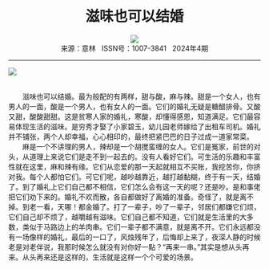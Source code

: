 # <center>滋味也可以结婚</center> 

<div align=center><img src="http://fslib.vip.qikan.cn/img.ashx?key=%d7%f7%d5%df%a3%ba%b1%cf%b7%c9%d3%ee"></div> 

<center>来源：意林   ISSN号：1007-3841   2024年4期</center> 


* * *


![](http://img.resource.qikan.cn/markvip/qkimages/yili/yili202404/yili20240412-1-l.jpg)

  
<br>　　滋味也可以结婚。最为般配的有两样，甜与酸，麻与辣。甜是一个女人，也有男人的一面，酸是一个男人，也有女人的一面。它们的婚礼无疑是糖醋排骨。又酸又甜，酸酸甜甜。这是贫寒人家的婚礼，寒酸，却懂得感恩，知道满足。它们最容易体现生活的滋味。是穷秀才娶了小家碧玉，幼儿园老师嫁给了出租车司机。婚礼并不铺张，两个人却幸福，心心相印的，最终把紧巴巴的日子过成一道家常菜。  
　　麻是一个不讲理的男人，辣却是一个胡搅蛮缠的女人。它们是冤家，前世的对头，从道理上来说它们是走不到一起去的。没有人看好它们。可生活的乐趣和丰富性就在这里，麻和辣有缘。它们从恋爱的那一天起就相互不买账，我挖苦你，你挤对我。每个人都怕它们。可它们呢，越吵越靠近，越打越黏糊，终于有一天，结婚了。到了婚礼上它们自己都不相信，它们怎么会有这一天的呢？还是吵。是和事佬把它们劝下来的。婚礼不欢而散，各自都做好了离婚的准备。奇怪了，就是离不掉。到老一看，天哪！都金婚了。打了一辈子，吵了一辈子，邻居们都嫌它们烦，它们自己却不烦了，越嚼越有滋味。它们自己都不知道，它们就是生活里的大多数，类似于马路边上的羊肉串。它们一辈子都不满意，就是离不开。它们永远都没有一场像样的婚礼，最后的一口了，风烛残年了，后悔却上来了，夜深人静的时候老是对老伴说，我那时候怎么就没有对你好一點？“再来一串。”其实是想从头再来。从头再来还是这样的，生活就是这样一个个可爱的场景。